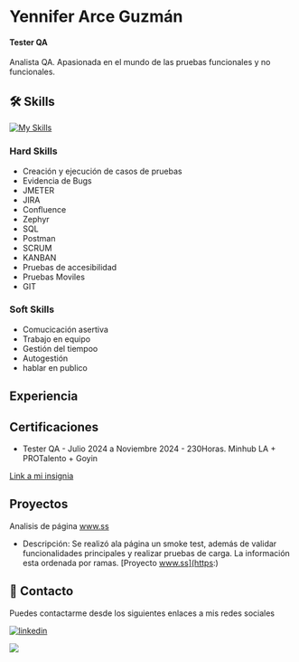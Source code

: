 
# Yennifer Arce Guzmán
#### Tester QA
Analista QA. Apasionada en el mundo de las pruebas funcionales y no funcionales.






## 🛠 Skills
[![My Skills](https://skillicons.dev/icons?i=mysql,js,postman,git,github,figma&theme=light)](https://skillicons.dev)

### Hard Skills 
- Creación y ejecución de casos de pruebas
- Evidencia de Bugs
- JMETER
- JIRA
- Confluence
- Zephyr
- SQL
- Postman
- SCRUM 
- KANBAN
- Pruebas de accesibilidad
- Pruebas Moviles
- GIT 

### Soft Skills 
- Comucicación asertiva
- Trabajo en equipo 
- Gestión del tiempoo
- Autogestión 
- hablar en publico 
## Experiencia 
## Certificaciones

- Tester QA - Julio 2024 a Noviembre 2024 - 230Horas.
Minhub LA + PROTalento + Goyin

[Link a mi insignia](hhtps://)

## Proyectos 

Analisis de página www.ss
- Descripción: Se realizó ala página un smoke test, además de validar funcionalidades principales y realizar pruebas de carga. La información esta ordenada por ramas.
[Proyecto www.ss](https:)
## 🚀 Contacto
Puedes contactarme desde los siguientes enlaces a mis redes sociales 


[![linkedin](https://img.shields.io/badge/linkedin-0A66C2?style=for-the-badge&logo=linkedin&logoColor=white)](https://www.linkedin.com/in/yennifer-arce-guzman/
)

<a href="mailto:yennifer.guzman.3103@gmail.com"><img src="https://img.shields.io/badge/Gmail-D14836?style=for-the-badge&logo=gmail&logoColor=white"/></a>
